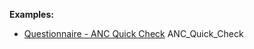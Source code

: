 **Examples:**

*   [Questionnaire - ANC Quick Check](Questionnaire-anc-quick-check.html) ANC\_Quick\_Check
